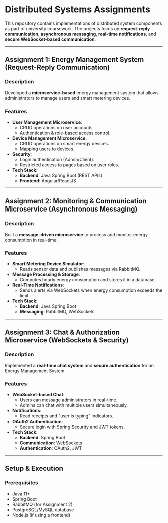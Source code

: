 # Distributed Systems Assignments

This repository contains implementations of distributed system components as part of university coursework. The projects focus on **request-reply communication**, **asynchronous messaging**, **real-time notifications**, and **secure WebSocket-based communication**.

---

## Assignment 1: Energy Management System (Request-Reply Communication)

### Description
Developed a **microservice-based** energy management system that allows administrators to manage users and smart metering devices.

### Features
- **User Management Microservice**:
  - CRUD operations on user accounts.
  - Authentication & role-based access control.
- **Device Management Microservice**:
  - CRUD operations on smart energy devices.
  - Mapping users to devices.
- **Security**:
  - Login authentication (Admin/Client).
  - Restricted access to pages based on user roles.
- **Tech Stack**:
  - **Backend**: Java Spring Boot (REST APIs)
  - **Frontend**: Angular/ReactJS

---

## Assignment 2: Monitoring & Communication Microservice (Asynchronous Messaging)

### Description
Built a **message-driven microservice** to process and monitor energy consumption in real-time.

### Features
- **Smart Metering Device Simulator**:
  - Reads sensor data and publishes messages via RabbitMQ.
- **Message Processing & Storage**:
  - Computes hourly energy consumption and stores it in a database.
- **Real-Time Notifications**:
  - Sends alerts via WebSockets when energy consumption exceeds the limit.
- **Tech Stack**:
  - **Backend**: Java Spring Boot
  - **Messaging**: RabbitMQ, WebSockets

---

## Assignment 3: Chat & Authorization Microservice (WebSockets & Security)

### Description
Implemented a **real-time chat system** and **secure authentication** for an Energy Management System.

### Features
- **WebSocket-based Chat**:
  - Users can message administrators in real-time.
  - Admins can chat with multiple users simultaneously.
- **Notifications**:
  - Read receipts and "user is typing" indicators.
- **OAuth2 Authentication**:
  - Secure login with Spring Security and JWT tokens.
- **Tech Stack**:
  - **Backend**: Spring Boot
  - **Communication**: WebSockets
  - **Authentication**: OAuth2, JWT

---

## Setup & Execution

### Prerequisites
- Java 11+
- Spring Boot
- RabbitMQ (for Assignment 2)
- PostgreSQL/MySQL database
- Node.js (if using a frontend)

